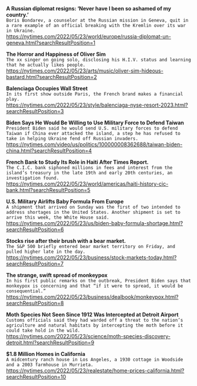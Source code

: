 **A Russian diplomat resigns: ‘Never have I been so ashamed of my country.’**\
`Boris Bondarev, a counselor at the Russian mission in Geneva, quit in a rare example of an official breaking with the Kremlin over its war in Ukraine.`\
https://nytimes.com/2022/05/23/world/europe/russia-diplomat-un-geneva.html?searchResultPosition=1

**The Horror and Happiness of Oliver Sim**\
`The xx singer on going solo, disclosing his H.I.V. status and learning that he actually likes people.`\
https://nytimes.com/2022/05/23/arts/music/oliver-sim-hideous-bastard.html?searchResultPosition=2

**Balenciaga Occupies Wall Street**\
`In its first show outside Paris, the French brand makes a financial play.`\
https://nytimes.com/2022/05/23/style/balenciaga-nyse-resort-2023.html?searchResultPosition=3

**Biden Says He Would Be Willing to Use Military Force to Defend Taiwan**\
`President Biden said he would send U.S. military forces to defend Taiwan if China ever attacked the island, a step he has refused to take in helping Ukraine fend off Russian invaders.`\
https://nytimes.com/video/us/politics/100000008362688/taiwan-biden-china.html?searchResultPosition=4

**French Bank to Study Its Role in Haiti After Times Report.**\
`The C.I.C. bank siphoned millions in fees and interest from the island’s treasury in the late 19th and early 20th centuries, an investigation found.`\
https://nytimes.com/2022/05/23/world/americas/haiti-history-cic-bank.html?searchResultPosition=5

**U.S. Military Airlifts Baby Formula From Europe**\
`A shipment that arrived on Sunday was the first of two intended to address shortages in the United States. Another shipment is set to arrive this week, the White House said.`\
https://nytimes.com/2022/05/23/us/biden-baby-formula-shortage.html?searchResultPosition=6

**Stocks rise after their brush with a bear market.**\
`The S&P 500 briefly entered bear market territory on Friday, and pulled higher late in the day.`\
https://nytimes.com/2022/05/23/business/stock-markets-today.html?searchResultPosition=7

**The strange, swift spread of monkeypox**\
`In his first public remarks on the outbreak, President Biden says that monkeypox is concerning and that “if it were to spread, it would be consequential.”`\
https://nytimes.com/2022/05/23/business/dealbook/monkeypox.html?searchResultPosition=8

**Moth Species Not Seen Since 1912 Was Intercepted at Detroit Airport**\
`Customs officials said they had warded off a threat to the nation’s agriculture and natural habitats by intercepting the moth before it could take hold in the wild.`\
https://nytimes.com/2022/05/23/science/moth-species-discovery-detroit.html?searchResultPosition=9

**$1.8 Million Homes in California**\
`A midcentury ranch house in Los Angeles, a 1930 cottage in Woodside and a 2003 farmhouse in Murrieta.`\
https://nytimes.com/2022/05/23/realestate/home-prices-california.html?searchResultPosition=10


